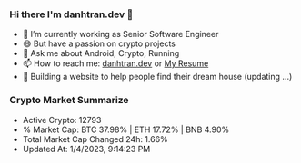 ### Hi there I'm danhtran.dev 👋

- 🔭 I’m currently working as Senior Software Engineer
- 😄 But have a passion on crypto projects
- 💬 Ask me about Android, Crypto, Running 
- 📫 How to reach me: <a href="https://danhtran.dev" target="_blank">danhtran.dev</a> or <a href="Dan-Resume.pdf" target="_blank">My Resume</a>
- 🌱 Building a website to help people find their dream house (updating ...)

### Crypto Market Summarize
- Active Crypto: 12793
- % Market Cap: BTC 37.98% | ETH 17.72% | BNB 4.90%
- Total Market Cap Changed 24h: 1.66%
- Updated At: 1/4/2023, 9:14:23 PM
